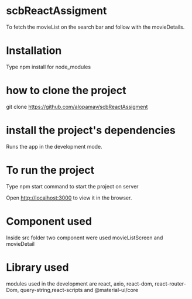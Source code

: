 # scbReactAssigment

To fetch the movieList on the search bar and follow with the movieDetails.

# Installation

Type npm install for node_modules

# how to clone the project

git clone https://github.com/alopamav/scbReactAssigment

# install the project's dependencies

Runs the app in the development mode.

# To run the project

Type npm start command to start the project on server

Open [http://localhost:3000](http://localhost:3000) to view it in the browser.

# Component used

Inside src folder two component were used movieListScreen and movieDetail

# Library used

modules used in the development are react, axio, react-dom, react-router-Dom, query-string,react-scripts and @material-ui/core
